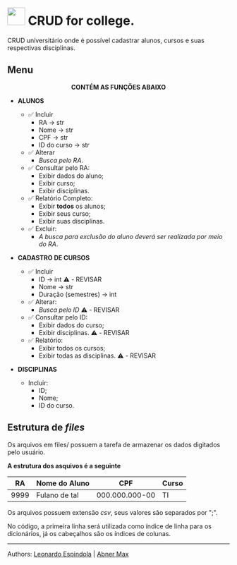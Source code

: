 # <img src="https://media.giphy.com/media/LMt9638dO8dftAjtco/giphy.gif" width="40px"> CRUD for college.

CRUD universitário onde é possível cadastrar alunos, cursos e suas respectivas disciplinas. 


## Menu

<div align="center">

**CONTÉM AS FUNÇÕES ABAIXO**

</div>

 - **ALUNOS**
    - ✅ Incluir 
        - RA -> str
        - Nome -> str
        - CPF -> str
        - ID do curso -> str
    - ✅ Alterar 
        - _Busca pelo RA_.
    - ✅ Consultar pelo RA:
        - Exibir dados do aluno;
        - Exibir curso;
        - Exibir disciplinas.
    - ✅ Relatório Completo:
        - Exibir **todos** os alunos;
        - Exibir seus curso;
        - Exibir suas disciplinas.
    - ✅ Excluir:
        - _A busca para exclusão do aluno deverá ser realizada por meio do RA_.

 - **CADASTRO DE CURSOS**
    - ✅ Incluir
        - ID -> int ⚠️ - REVISAR
        - Nome -> str
        - Duração (semestres) -> int
    - ✅ Alterar:
        - _Busca pelo ID_ ⚠️ - REVISAR
    - ✅ Consultar pelo ID:
        - Exibir dados do curso;
        - Exibir disciplinas. ⚠️ - REVISAR
    - ✅ Relatório: 
        - Exibir todos os cursos;
        - Exibir todas as disciplinas. ⚠️ - REVISAR
    
 - **DISCIPLINAS**
    - Incluir:
        - ID;
        - Nome;
        - ID do curso.


## Estrutura de _files_

Os arquivos em files/ possuem a tarefa de armazenar os dados digitados pelo usuário.

**A estrutura dos asquivos é a seguinte**

<div align='center'>

RA   | Nome do Aluno | CPF             | Curso
-----|---------------|-----------------|--------
9999 | Fulano de tal | 000.000.000-00  | TI

</div>

Os arquivos possuem extensão _csv_, seus valores são separados por ";".

No código, a primeira linha será utilizada como índice de linha para os dicionários, já os cabeçalhos são os índices de colunas.

___

Authors: [Leonardo Espindola](https://github.com/HiLeomoreira) | [Abner Max](https://github.com/AbnerMax99)
